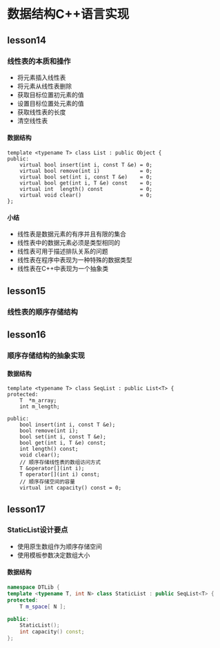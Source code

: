 # 数据结构C++语言实现 
## lesson14
### 线性表的本质和操作
- 将元素插入线性表
- 将元素从线性表删除
- 获取目标位置初元素的值
- 设置目标位置处元素的值
- 获取线性表的长度
- 清空线性表
#### 数据结构
```
template <typename T> class List : public Object {
public:
    virtual bool insert(int i, const T &e) = 0;
    virtual bool remove(int i)             = 0;
    virtual bool set(int i, const T &e)    = 0;
    virtual bool get(int i, T &e) const    = 0;
    virtual int  length() const            = 0;
    virtual void clear()                   = 0;
};
```
#### 小结
- 线性表是数据元素的有序并且有限的集合
- 线性表中的数据元素必须是类型相同的
- 线性表可用于描述排队关系的问题
- 线性表在程序中表现为一种特殊的数据类型
- 线性表在C++中表现为一个抽象类
## lesson15
### 线性表的顺序存储结构
## lesson16
### 顺序存储结构的抽象实现
#### 数据结构
```
template <typename T> class SeqList : public List<T> {
protected:
    T  *m_array;
    int m_length;

public:
    bool insert(int i, const T &e);
    bool remove(int i);
    bool set(int i, const T &e);
    bool get(int i, T &e) const;
    int length() const;
    void clear();
    // 顺序存储线性表的数组访问方式
    T &operator[](int i);
    T operator[](int i) const;
    // 顺序存储空间的容量
    virtual int capacity() const = 0;
```
## lesson17
### StaticList设计要点
- 使用原生数组作为顺序存储空间
- 使用模板参数决定数组大小
#### 数据结构
``` C++
namespace DTLib {
template <typename T, int N> class StaticList : public SeqList<T> {
protected:
    T m_space[ N ];

public:
    StaticList();
    int capacity() const;
};
```
